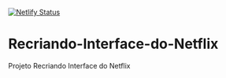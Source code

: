 [![Netlify Status](https://api.netlify.com/api/v1/badges/eb42c632-8a64-4c2f-8d13-568cbaf56241/deploy-status)](https://app.netlify.com/sites/youthful-hoover-95f022/deploys)



# Recriando-Interface-do-Netflix
Projeto Recriando Interface do Netflix 
